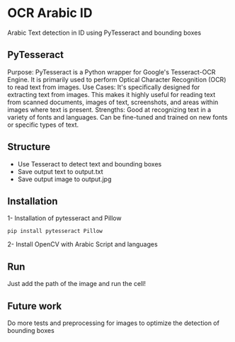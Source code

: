# OCR Arabic ID

Arabic Text detection in ID using PyTesseract and bounding boxes

## PyTesseract
Purpose: PyTesseract is a Python wrapper for Google's Tesseract-OCR Engine. It is primarily used to perform Optical Character Recognition (OCR) to read text from images.
Use Cases: It's specifically designed for extracting text from images. This makes it highly useful for reading text from scanned documents, images of text, screenshots, and areas within images where text is present.
Strengths:
Good at recognizing text in a variety of fonts and languages.
Can be fine-tuned and trained on new fonts or specific types of text.


## Structure

- Use Tesseract to detect text and bounding boxes
- Save output text to output.txt
- Save output image to output.jpg


## Installation

1- Installation of pytesseract  and Pillow

```
pip install pytesseract Pillow
```

2- Install OpenCV with Arabic Script and languages


## Run

Just add the path of the image and run the cell!


## Future work
Do more tests and preprocessing for images to optimize the detection of bounding boxes





